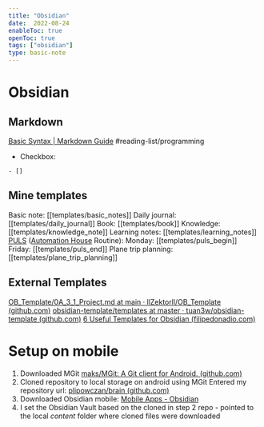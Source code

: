 ```yaml
---
title: "Obsidian"
date:  2022-08-24
enableToc: true
openToc: true
tags: ["obsidian"]
type: basic-note
---
```

# Obsidian

## Markdown
[Basic Syntax | Markdown Guide](https://www.markdownguide.org/basic-syntax/) #reading-list/programming
- Checkbox:
```markup
- []  
```

## Mine templates
Basic note: [[templates/basic_notes]]
Daily journal: [[templates/daily_journal]]
Book: [[templates/book]]
Knowledge: [[templates/knowledge_note]]
Learning notes: [[templates/learning_notes]]
[PULS](PROJECTS/AH/PULS) ([Automation House](PROJECTS/AH/AutomationHouse) Routine): Monday: [[templates/puls_begin]] Friday: [[templates/puls_end]]
Plane trip planning: [[templates/plane_trip_planning]]
## External Templates
[OB_Template/0A_3_1_Project.md at main · llZektorll/OB_Template (github.com)](https://github.com/llZektorll/OB_Template/blob/main/0A_Templates/0A_3_Project/0A_3_1_Project.md)
[obsidian-template/templates at master · tuan3w/obsidian-template (github.com)](https://github.com/tuan3w/obsidian-template/tree/master/templates)
[6 Useful Templates for Obsidian (filipedonadio.com)](https://filipedonadio.com/6-useful-templates-for-obsidian/)

# Setup on mobile
1. Downloaded MGit [maks/MGit: A Git client for Android. (github.com)](https://github.com/maks/MGit)
2. Cloned repository to local storage on android using MGit
	Entered my repository url: [plipowczan/brain (github.com)](https://github.com/plipowczan/brain)
3. Downloaded Obsidian mobile: [Mobile Apps - Obsidian](https://obsidian.md/mobile)
4. I set the Obsidian Vault based on the cloned in step 2 repo - pointed to the local _content_ folder where cloned files were downloaded